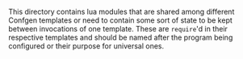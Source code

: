 This directory contains lua modules that are shared among different Confgen templates or need to
contain some sort of state to be kept between invocations of one template. These are `require`'d in
their respective templates and should be named after the program being configured or their purpose
for universal ones.
